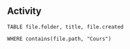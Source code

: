 

## Activity
```dataview
TABLE file.folder, title, file.created

WHERE contains(file.path, "Cours") 

```



